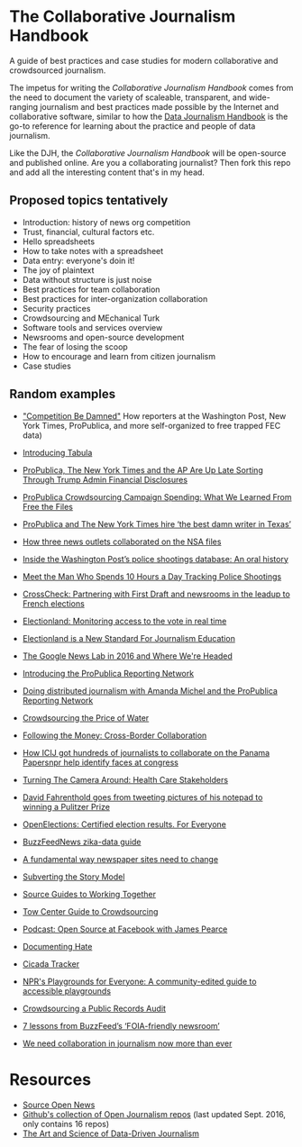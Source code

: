 # The Collaborative Journalism Handbook

A guide of best practices and case studies for modern collaborative and crowdsourced journalism.

The impetus for writing the *Collaborative Journalism Handbook* comes from the need to document the variety of scaleable, transparent, and wide-ranging journalism and best practices made possible by the Internet and collaborative software, similar to how the [Data Journalism Handbook](http://datajournalismhandbook.org/) is the go-to reference for learning about the practice and people of data journalism.

Like the DJH, the *Collaborative Journalism Handbook* will be open-source and published online. Are you a collaborating journalist? Then fork this repo and add all the interesting content that's in my head.


## Proposed topics tentatively

- Introduction: history of news org competition
- Trust, financial, cultural factors etc.
- Hello spreadsheets
- How to take notes with a spreadsheet
- Data entry: everyone's doin it!
- The joy of plaintext
- Data without structure is just noise
- Best practices for team collaboration
- Best practices for inter-organization collaboration
- Security practices
- Crowdsourcing and MEchanical Turk
- Software tools and services overview
- Newsrooms and open-source development
- The fear of losing the scoop
- How to encourage and learn from citizen journalism
- Case studies

## Random examples

- ["Competition Be Damned"](https://source.opennews.org/articles/news-nerds-against-pdfs/) How reporters at the Washington Post, New York Times, ProPublica, and more self-organized to free trapped FEC data)
- [Introducing Tabula](https://source.opennews.org/articles/introducing-tabula/)
- [ProPublica, The New York Times and the AP Are Up Late Sorting Through Trump Admin Financial Disclosures](http://www.adweek.com/digital/propublica-the-new-york-times-and-the-ap-are-up-late-sorting-through-trump-admin-financial-disclosures/)
- [ProPublica Crowdsourcing Campaign Spending: What We Learned From Free the Files](https://www.propublica.org/article/crowdsourcing-campaign-spending-what-we-learned-from-free-the-files)
- [ProPublica and The New York Times hire ‘the best damn writer in Texas’](https://www.poynter.org/2017/propublica-and-the-new-york-times-hire-the-best-damn-writer-in-texas/452119/)
- [How three news outlets collaborated on the NSA files](https://www.journalism.co.uk/news/how-nytimes-guardian-and-propublica-collaborated-on-the-nsa-files/s2/a554585/)
- [Inside the Washington Post’s police shootings database: An oral history](https://medium.com/thewashingtonpost/inside-the-washington-post-s-police-shootings-database-an-oral-history-413121889529)
- [Meet the Man Who Spends 10 Hours a Day Tracking Police Shootings](http://www.gq.com/story/fatal-encounters-police-statistics-interview)
- [CrossCheck: Partnering with First Draft and newsrooms in the leadup to French elections](https://blog.google/topics/google-europe/crosscheck-first-draft-newsrooms-french-elections/)
- [Electionland: Monitoring access to the vote in real time](https://projects.propublica.org/electionland/)
- [Electionland is a New Standard For Journalism Education](https://medium.com/@simongalp/electionland-is-a-new-standard-for-journalism-education-425dd190706e)
- [The Google News Lab in 2016 and Where We're Headed](https://medium.com/google-news-lab/the-google-news-lab-in-2016-and-where-were-headed-17b16a8ee63d)
- [Introducing the ProPublica Reporting Network](https://www.propublica.org/article/introducing-the-propublica-reporting-network-520)
- [Doing distributed journalism with Amanda Michel and the ProPublica Reporting Network](https://maimonidesladder.com/2009/07/10/doing-distributed-journalism-with-amanda-michel-and-the-propublica-reporting-network/)
- [Crowdsourcing the Price of Water](http://datajournalismhandbook.org/1.0/en/case_studies_17.html)
- [Following the Money: Cross-Border Collaboration](http://datajournalismhandbook.org/1.0/en/in_the_newsroom_7.html)
- [How ICIJ got hundreds of journalists to collaborate on the Panama Papersnpr help identify faces at congress](https://www.poynter.org/2016/how-icij-got-hundreds-of-journalists-to-collaborate-on-the-panama-papers/405041/)
- [Turning The Camera Around: Health Care Stakeholders](http://www.npr.org/news/specials/2009/hearing-pano/)
- [David Fahrenthold goes from tweeting pictures of his notepad to winning a Pulitzer Prize](http://www.niemanlab.org/2017/04/david-fahrenthold-goes-from-tweeting-pictures-of-his-notepad-to-winning-a-pulitzer-prize/)
- [OpenElections: Certified election results. For Everyone](http://www.openelections.net/)
- [BuzzFeedNews zika-data guide](https://github.com/BuzzFeedNews/zika-data)
- [A fundamental way newspaper sites need to change](http://www.holovaty.com/writing/fundamental-change/)
- [Subverting the Story Model](https://source.opennews.org/articles/subverting-story-model/)
- [Source Guides to Working Together](https://source.opennews.org/guides/source-guide-working-together/)
- [Tow Center Guide to Crowdsourcing](https://www.cjr.org/tow_center_reports/guide_to_crowdsourcing.php)

- [Podcast: Open Source at Facebook with James Pearce](https://changelog.com/podcast/211)
- [Documenting Hate](https://projects.propublica.org/graphics/hatecrimes)
- [Cicada Tracker](https://project.wnyc.org/cicadas/)
- [NPR's Playgrounds for Everyone: A community-edited guide to accessible playgrounds](http://www.playgroundsforeveryone.com/)
- [Crowdsourcing a Public Records Audit](http://www.playgroundsforeveryone.com/)
- [7 lessons from BuzzFeed’s ‘FOIA-friendly newsroom’](https://www.poynter.org/2016/7-lessons-from-buzzfeeds-foia-friendly-newsroom/416733/)
- [We need collaboration in journalism now more than ever](https://www.poynter.org/2016/we-need-collaboration-in-journalism-now-more-than-ever/441391/)

# Resources 

- [Source Open News](https://source.opennews.org/)
- [Github's collection of Open Journalism repos](https://github.com/showcases/open-journalism) (last updated Sept. 2016, only contains 16 repos)
- [The Art and Science of Data-Driven Journalism](https://www.gitbook.com/book/towcenter/the-art-and-science-of-data-driven-journalism/details)
